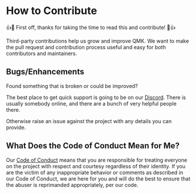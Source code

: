# How to Contribute


👍🎉 First off, thanks for taking the time to read this and contribute! 🎉👍

Third-party contributions help us grow and improve QMK. We want to make the pull request and contribution process useful and easy for both contributors and maintainers.

## Bugs/Enhancements

Found something that is broken or could be improved?

The best place to get quick support is going to be on our [Discord](https://discord.gg/Uq7gcHh). There is usually somebody online, and there are a bunch of very helpful people there.

Otherwise raise an issue against the project with any details you can provide.

## What Does the Code of Conduct Mean for Me?

Our [Code of Conduct](https://github.com/qmk/.github/blob/main/CODE_OF_CONDUCT.md) means that you are responsible for treating everyone on the project with respect and courtesy regardless of their identity. If you are the victim of any inappropriate behavior or comments as described in our Code of Conduct, we are here for you and will do the best to ensure that the abuser is reprimanded appropriately, per our code.
